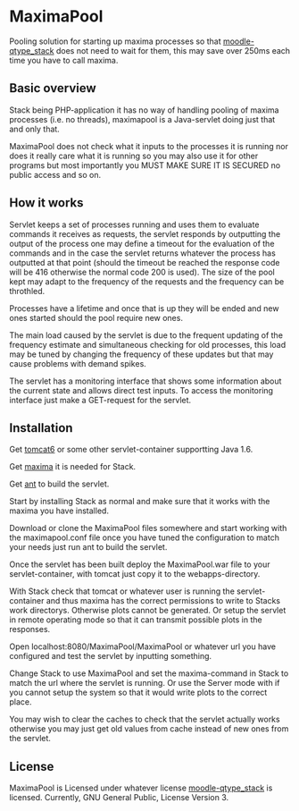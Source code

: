 MaximaPool
==========

Pooling solution for starting up maxima processes so that [moodle-qtype_stack](https://github.com/sangwinc/moodle-qtype_stack/) does not need to wait for them, this may save over 250ms each time you have to call maxima.

## Basic overview

Stack being PHP-application it has no way of handling pooling of maxima processes (i.e. no threads), maximapool is a Java-servlet doing just that and only that.

MaximaPool does not check what it inputs to the processes it is running nor does it really care what it is running so you may also use it for other programs but most importantly you MUST MAKE SURE IT IS SECURED no public access and so on.


## How it works

Servlet keeps a set of processes running and uses them to evaluate commands it receives as requests, the servlet responds by outputting the output of the process one may define a timeout for the evaluation of the commands and in the case the servlet returns whatever the process has outputted at that point (should the timeout be reached the response code will be 416 otherwise the normal code 200 is used). The size of the pool kept may adapt to the frequency of the requests and the frequency can be throthled.

Processes have a lifetime and once that is up they will be ended and new ones started should the pool require new ones. 

The main load caused by the servlet is due to the frequent updating of the frequency estimate and simultaneous checking for old processes, this load may be tuned by changing the frequency of these updates but that may cause problems with demand spikes.

The servlet has a monitoring interface that shows some information about the current state and allows direct test inputs. To access the monitoring interface just make a GET-request for the servlet.


## Installation

Get [tomcat6](http://tomcat.apache.org/) or some other servlet-container supportting Java 1.6. 

Get [maxima](http://maxima.sourceforge.net/) it is needed for Stack.

Get [ant](http://ant.apache.org/) to build the servlet.

Start by installing Stack as normal and make sure that it works with the maxima you have installed.

Download or clone the MaximaPool files somewhere and start working with the maximapool.conf file once you have tuned the configuration to match your needs just run ant to build the servlet.

Once the servlet has been built deploy the MaximaPool.war file to your servlet-container, with tomcat just copy it to the webapps-directory.

With Stack check that tomcat or whatever user is running the servlet-container and thus maxima has the correct permissions to write to Stacks work directorys. Otherwise plots cannot be generated. Or setup the servlet in remote operating mode so that it can transmit possible plots in the responses.

Open localhost:8080/MaximaPool/MaximaPool or whatever url you have configured and test the servlet by inputting something.

Change Stack to use MaximaPool and set the maxima-command in Stack to match the url where the servlet is running. Or use the Server mode with if you cannot setup the system so that it would write plots to the correct place.

You may wish to clear the caches to check that the servlet actually works otherwise you may just get old values from cache instead of new ones from the servlet.

## License

MaximaPool is Licensed under whatever license [moodle-qtype_stack](https://github.com/sangwinc/moodle-qtype_stack/) is licensed. Currently, GNU General Public, License Version 3.

